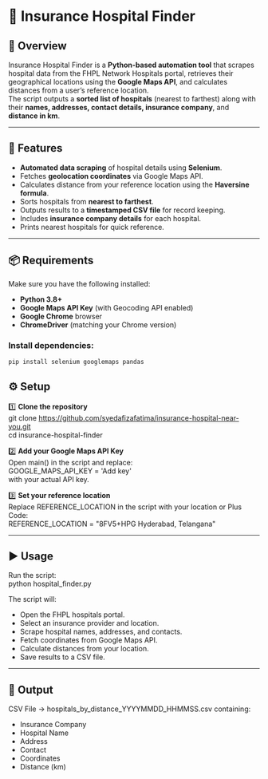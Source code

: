 # 🏥 Insurance Hospital Finder  

## 📌 Overview  
Insurance Hospital Finder is a **Python-based automation tool** that scrapes hospital data from the FHPL Network Hospitals portal, retrieves their geographical locations using the **Google Maps API**, and calculates distances from a user’s reference location.  
The script outputs a **sorted list of hospitals** (nearest to farthest) along with their **names, addresses, contact details, insurance company**, and **distance in km**.  

---

## 🚀 Features  
- **Automated data scraping** of hospital details using **Selenium**.  
- Fetches **geolocation coordinates** via Google Maps API.  
- Calculates distance from your reference location using the **Haversine formula**.  
- Sorts hospitals from **nearest to farthest**.  
- Outputs results to a **timestamped CSV file** for record keeping.  
- Includes **insurance company details** for each hospital.  
- Prints nearest hospitals for quick reference.  

---

## 📦 Requirements  

Make sure you have the following installed:  

- **Python 3.8+**  
- **Google Maps API Key** (with Geocoding API enabled)  
- **Google Chrome** browser  
- **ChromeDriver** (matching your Chrome version)  

### Install dependencies:
```bash
pip install selenium googlemaps pandas
``` 
## ⚙️ Setup

1️⃣ **Clone the repository**  
git clone https://github.com/syedafizafatima/insurance-hospital-near-you.git  
cd insurance-hospital-finder  

2️⃣ **Add your Google Maps API Key**  
Open main() in the script and replace:  
GOOGLE_MAPS_API_KEY = 'Add key'  
with your actual API key.  

3️⃣ **Set your reference location**  
Replace REFERENCE_LOCATION in the script with your location or Plus Code:  
REFERENCE_LOCATION = "8FV5+HPG Hyderabad, Telangana"  

---

## ▶️ Usage
Run the script:  
python hospital_finder.py  

The script will:  
- Open the FHPL hospitals portal.  
- Select an insurance provider and location.  
- Scrape hospital names, addresses, and contacts.  
- Fetch coordinates from Google Maps API.  
- Calculate distances from your location.  
- Save results to a CSV file.  

---

## 📂 Output
CSV File → hospitals_by_distance_YYYYMMDD_HHMMSS.csv containing:  
- Insurance Company  
- Hospital Name  
- Address  
- Contact  
- Coordinates  
- Distance (km)  
